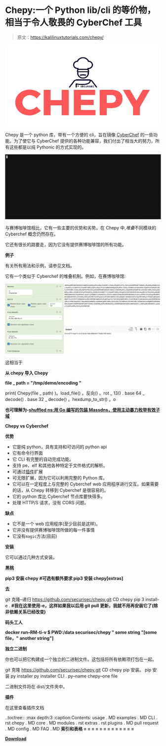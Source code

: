 # Chepy:一个 Python lib/cli 的等价物，相当于令人敬畏的 CyberChef 工具

> 原文：<https://kalilinuxtutorials.com/chepy/>

[![Chepy : A Python lib/cli Equivalent Of The Awesome CyberChef Tool](img/765140d23e9a2dd463fae744dce5734f.png "Chepy : A Python lib/cli Equivalent Of The Awesome CyberChef Tool")](https://1.bp.blogspot.com/-n5LnuWBlj2w/XncGTYm1w7I/AAAAAAAAFlk/9eAYpHzGECAR3fHogl7_AFQ0ZOi_mTr-ACLcBGAsYHQ/s1600/chepy%25281%2529.png)

Chepy 是一个 python 库，带有一个方便的 cli，旨在镜像 [CyberChef](https://gchq.github.io/CyberChef/) 的一些功能。为了使它与 CyberChef 提供的各种功能兼容，我们付出了相当大的努力，所有这些都是以纯 Pythonic 的方式实现的。

![](img/82b3d252de0336c33ed9ab38b6903142.png)

与赛博咖啡馆相比，它有一些主要的优势和劣势。在 Chepy 中,*堆叠*不同模块的 Cyberchef 概念仍然存在。

它还有很长的路要走，因为它没有提供赛博咖啡馆的所有功能。

**例子**

有关所有用法和示例，请参见文档。

它有一个类似于 Cyberchef 的堆叠机制。例如，在赛博咖啡馆:

![](img/dcb095f7a3c6b307993387ff2e563da6.png)

这相当于

**从 chepy 导入 Chepy**

**file _ path = "/tmp/demo/encoding "**

print(
Chepy(file _ path)
)。load_file()
。反向()
。rot _ 13()
. base 64 _ decode()
. base 32 _ decode()
。hexdump_to_str()
。o

**也可理解为-[shuffled ns:用 Go 编写的包装 Massdns，使用主动暴力枚举有效子域](https://kalilinuxtutorials.com/shuffledns/)**

**Chepy vs Cyberchef**

**优势**

*   它是纯 python，具有支持和可访问的 python api
*   它有命令行界面
*   它 CLI 有完整的自动完成功能。
*   支持 pe、elf 和其他各种特定于文件格式的解析。
*   可通过[插件](https://chepy-plugins.readthedocs.io/en/latest/)扩展
*   可无限扩展，因为它可以利用完整的 Python 库。
*   它可以在一定程度上与完整的 Cyberchef web 应用程序进行交互。如果需要的话，从 Chepy 转移到 Cyberchef 是很容易的。
*   它的 python 库比 Cyberchef 节点库要快得多。
*   处理 HTTP/S 请求，没有 CORS 问题。

**缺点**

*   它不是一个 web 应用程序(至少目前是这样)。
*   它并没有提供赛博咖啡馆所做的每一件事情
*   它没有`magic`方法(目前)

**安装**

它可以通过几种方式安装。

**黑桃**

**pip3 安装 chepy
#可选有额外要求
pip3 安装 chepy[extras]**

**去**

git 克隆–递归 https://github.com/securisec/chepy.git
CD chepy
pip 3 install-e .
**#我在这里使用-e，这样如果我以后用 git pull 更新，我就不用再安装它了(除非依赖关系已经改变)**

**码头工人**

**docker run–RM-ti-v $ PWD:/data securisec/chepy " some string "[some file，" another string"]**

**独立二进制**

你也可以把它构建成一个独立的二进制文件。这包括将所有依赖项打包在一起。

git 克隆 https://github.com/securisec/chepy.git
CD chepy
pip 安装。
pip 安装 py installer
py installer CLI . py–name chepy–one file

二进制文件将在 dist/文件夹中。

**插件**

在这里查看插件文档

..toctree::
:max depth:3
:caption:Contents:
usage . MD
examples . MD
CLI . rst
chepy . MD
core . MD
modules . rst
extras . rst
plugins . MD
pull request . MD
config . MD
FAQ . MD
 **索引和表格
= = = = = = = = = = = = =**

[**Download**](https://github.com/securisec/chepy)